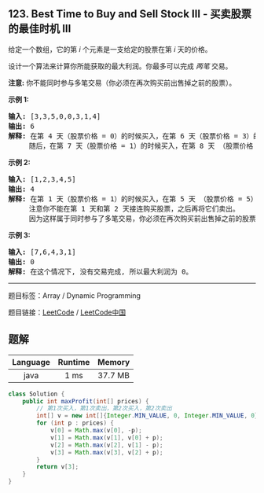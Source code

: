 ## 123. Best Time to Buy and Sell Stock III - 买卖股票的最佳时机 III

<!--If you want to use the English description, use `question.content` instead-->

<p>给定一个数组，它的第<em> i</em> 个元素是一支给定的股票在第 <em>i </em>天的价格。</p>

<p>设计一个算法来计算你所能获取的最大利润。你最多可以完成&nbsp;<em>两笔&nbsp;</em>交易。</p>

<p><strong>注意:</strong>&nbsp;你不能同时参与多笔交易（你必须在再次购买前出售掉之前的股票）。</p>

<p><strong>示例&nbsp;1:</strong></p>

<pre><strong>输入:</strong> [3,3,5,0,0,3,1,4]
<strong>输出:</strong> 6
<strong>解释:</strong> 在第 4 天（股票价格 = 0）的时候买入，在第 6 天（股票价格 = 3）的时候卖出，这笔交易所能获得利润 = 3-0 = 3 。
&nbsp;    随后，在第 7 天（股票价格 = 1）的时候买入，在第 8 天 （股票价格 = 4）的时候卖出，这笔交易所能获得利润 = 4-1 = 3 。</pre>

<p><strong>示例 2:</strong></p>

<pre><strong>输入:</strong> [1,2,3,4,5]
<strong>输出:</strong> 4
<strong>解释:</strong> 在第 1 天（股票价格 = 1）的时候买入，在第 5 天 （股票价格 = 5）的时候卖出, 这笔交易所能获得利润 = 5-1 = 4 。 &nbsp; 
&nbsp;    注意你不能在第 1 天和第 2 天接连购买股票，之后再将它们卖出。 &nbsp; 
&nbsp;    因为这样属于同时参与了多笔交易，你必须在再次购买前出售掉之前的股票。
</pre>

<p><strong>示例 3:</strong></p>

<pre><strong>输入:</strong> [7,6,4,3,1] 
<strong>输出:</strong> 0 
<strong>解释:</strong> 在这个情况下, 没有交易完成, 所以最大利润为 0。</pre>



-----

题目标签：Array / Dynamic Programming

题目链接：[LeetCode](https://leetcode.com/problems/best-time-to-buy-and-sell-stock-iii/description/)  /  [LeetCode中国](https://leetcode-cn.com/problems/best-time-to-buy-and-sell-stock-iii/description/)

## 题解



| Language | Runtime | Memory |
|:---:|:---:|:---:|
| java  | 1  ms | 37.7 MB |

```java
class Solution {
    public int maxProfit(int[] prices) {
        // 第1次买入，第1次卖出，第2次买入，第2次卖出
        int[] v = new int[]{Integer.MIN_VALUE, 0, Integer.MIN_VALUE, 0};
        for (int p : prices) {
            v[0] = Math.max(v[0], -p);
            v[1] = Math.max(v[1], v[0] + p);
            v[2] = Math.max(v[2], v[1] - p);
            v[3] = Math.max(v[3], v[2] + p);
        }
        return v[3];
    }
}
```
